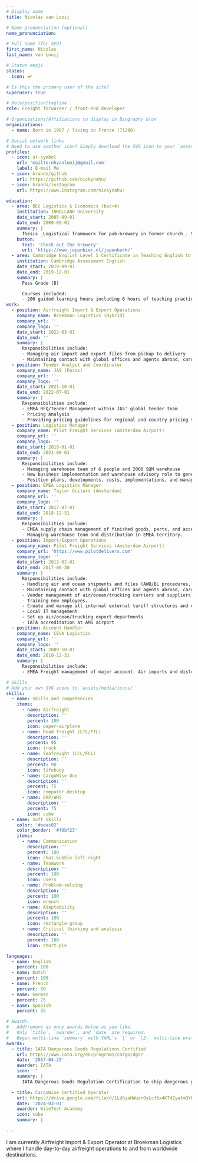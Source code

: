 ```yaml
---
# Display name
title: Nicolas van Looij

# Name pronunciation (optional)
name_pronunciation:

# Full name (for SEO)
first_name: Nicolas
last_name: van Looij

# Status emoji
status:
  icon: 🛩️

# Is this the primary user of the site?
superuser: true

# Role/position/tagline
role: Freight forwarder / front-end developer

# Organizations/Affiliations to display in Biography blox
organizations:
  - name: Born in 1987 / living in France (71290)

# Social network links
# Need to use another icon? Simply download the SVG icon to your `assets/media/icons/` folder.
profiles:
  - icon: at-symbol
    url: 'mailto:nhvanlooij@gmail.com'
    label: E-mail Me
  - icon: brands/github
    url: https://github.com/nickynahu/
  - icon: brands/instagram
    url: https://www.instagram.com/nickynahu/

education:
  - area: BEc Logistics & Economics (bac+4)
    institution: INHOLLAND University
    date_start: 2005-09-01
    date_end: 2009-09-01
    summary: |
      Thesis _Logistical framework for pub-brewery in former church_. Supervised by [Prof Roderick Balk]. Presented papers at university to Jopen B.V. with succesful graduation and seen partial implementation in 2010.
    button:
      text: 'Check out the brewery'
      url: 'https://www.jopenbier.nl/jopenkerk/'
  - area: Cambridge English Level 5 Certificate in Teaching English to Speakers of Other Languages (CELTA) 
    institution: Cambridge Assessment English
    date_start: 2019-09-01
    date_end: 2019-12-01
    summary: |
      Pass Grade (B)

      Courses included:
      - 200 guided learning hours including 6 hours of teaching practice
work:
  - position: Airfreight Import & Export Operations
    company_name: Broekman Logistics (Hybrid)
    company_url: ''
    company_logo: ''
    date_start: 2022-03-01
    date_end: ''
    summary: |
      Responsibilities include:
      - Managing air import and export files from pickup to delivery
      - Maintaining contact with global offices and agents abroad, carriers, suppliers, customers and other vendors and internal departments and stakeholders.
  - position: Tender Analyst and Coordinator
    company_name: JAS (Paris)
    company_url: ''
    company_logo: ''
    date_start: 2021-10-01
    date_end: 2022-07-01
    summary: |
      Responsibilities include:
      - EMEA RFQ/Tender Management within JAS' global tender team
      - Pricing Analysis
      - Providing pricing guidelines for regional and country pricing teams
  - position: Logistics Manager
    company_name: Pilot Freight Services (Amsterdam Airport)
    company_url: ''
    company_logo: ''
    date_start: 2019-01-01
    date_end: 2021-06-01
    summary: |
      Responsibilities include:
      - Managing warehouse team of 6 people and 2000 SQM warehouse
      - New business implementation and warehouse advisory role to general MT
      - Position plans, developments, costs, implementations, and manage WH projects
  - position: EMEA Logistics Manager
    company_name: Taylor Guitars (Amsterdam)
    company_url: ''
    company_logo: ''
    date_start: 2017-07-01
    date_end: 2018-12-31
    summary: |
      Responsibilities include:
      - EMEA supply chain management of finished goods, parts, and accessories for designer, manufacturer, and seller of professional acoustic guitars
      - Managing warehouse team and distribution in EMEA territory.
  - position: Import/Export Operations
    company_name: Pilot Freight Services (Amsterdam Airport)
    company_url: 'https://www.pilotdelivers.com'
    company_logo: ''
    date_start: 2012-02-01
    date_end: 2017-06-30
    summary: |
      Responsibilities include:
      - Handling air and ocean shipments and files (AWB/BL procedures, customs compliance, etc) from pickup to delivery to and from worldwide origins and destinations.
      - Maintaining contact with global offices and agents abroad, carriers, suppliers, customers and other vendors and internal departments and stakeholders.
      - Vendor management of air/ocean/trucking carriers and suppliers.
      - Training new employees.
      - Create and manage all internal external tariff structures and client proposals.
      - Local IT management
      - Set up air/ocean/trucking export departments
      - IATA accreditation at AMS airport
  - position: Account Handler
    company_name: CEVA Logistics
    company_url: ''
    company_logo: ''
    date_start: 2009-10-01
    date_end: 2010-12-31
    summary: |
      Responsibilities include:
      - EMEA Freight management of major account. Air imports and distribution by FTL road service.

# Skills
# Add your own SVG icons to `assets/media/icons/`
skills:
  - name: Skills and competencies
    items:
      - name: Airfreight
        description: ''
        percent: 100
        icon: paper-airplane
      - name: Road freight (LTL/FTL)
        description: ''
        percent: 95
        icon: truck
      - name: Seafreight (LCL/FCL)
        description: ''
        percent: 90
        icon: lifebuoy
      - name: CargoWise One
        description: ''
        percent: 75
        icon: computer-desktop
      - name: ERP/WHS
        description: ''
        percent: 75
        icon: cube
  - name: Soft Skills
    color: '#eeac02'
    color_border: '#f0bf23'
    items:
      - name: Communication
        description: ''
        percent: 100
        icon: chat-bubble-left-right
      - name: Teamwork
        description: ''
        percent: 100
        icon: users
      - name: Problem-solving
        description: ''
        percent: 100
        icon: wrench
      - name: Adaptability
        description: ''
        percent: 100
        icon: rectangle-group
      - name: Critical thinking and analysis
        description: ''
        percent: 100
        icon: chart-pie

languages:
  - name: English
    percent: 100
  - name: Dutch
    percent: 100
  - name: French
    percent: 80
  - name: German
    percent: 75
  - name: Spanish
    percent: 25

# Awards.
#   Add/remove as many awards below as you like.
#   Only `title`, `awarder`, and `date` are required.
#   Begin multi-line `summary` with YAML's `|` or `|2-` multi-line prefix and indent 2 spaces below.
awards:
  - title: IATA Dangerous Goods Regulations Certified
    url: https://www.iata.org/en/programs/cargo/dgr/
    date: '2017-04-25'
    awarder: IATA
    icon: ''
    summary: |
      IATA Dangerous Goods Regulation Certification to ship dangerous goods by air.

  - title: CargoWise Certified Operator
    url: https://drive.google.com/file/d/1Ld6yaHWuorOyLcf6x4KT4ZyatmQYK2dU/view?usp=sharing
    date: '2024-03-01'
    awarder: WiseTech Academy
    icon: cube
    summary: |
      
---
```


I am currently Airfreight Import & Export Operator at Broekman Logistics where I handle day-to-day airfreight operations to and from worldwide destinations.